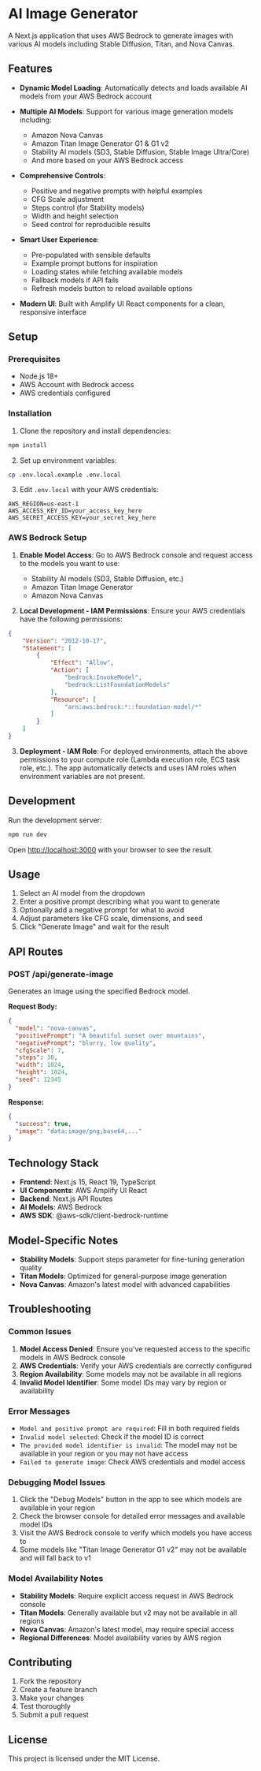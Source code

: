 # AI Image Generator

A Next.js application that uses AWS Bedrock to generate images with various AI models including Stable Diffusion, Titan, and Nova Canvas.

## Features

- **Dynamic Model Loading**: Automatically detects and loads available AI models from your AWS Bedrock account
- **Multiple AI Models**: Support for various image generation models including:
  - Amazon Nova Canvas
  - Amazon Titan Image Generator G1 & G1 v2
  - Stability AI models (SD3, Stable Diffusion, Stable Image Ultra/Core)
  - And more based on your AWS Bedrock access

- **Comprehensive Controls**: 
  - Positive and negative prompts with helpful examples
  - CFG Scale adjustment
  - Steps control (for Stability models)
  - Width and height selection
  - Seed control for reproducible results

- **Smart User Experience**: 
  - Pre-populated with sensible defaults
  - Example prompt buttons for inspiration
  - Loading states while fetching available models
  - Fallback models if API fails
  - Refresh models button to reload available options

- **Modern UI**: Built with Amplify UI React components for a clean, responsive interface

## Setup

### Prerequisites

- Node.js 18+ 
- AWS Account with Bedrock access
- AWS credentials configured

### Installation

1. Clone the repository and install dependencies:
```bash
npm install
```

2. Set up environment variables:
```bash
cp .env.local.example .env.local
```

3. Edit `.env.local` with your AWS credentials:
```env
AWS_REGION=us-east-1
AWS_ACCESS_KEY_ID=your_access_key_here
AWS_SECRET_ACCESS_KEY=your_secret_key_here
```

### AWS Bedrock Setup

1. **Enable Model Access**: Go to AWS Bedrock console and request access to the models you want to use:
   - Stability AI models (SD3, Stable Diffusion, etc.)
   - Amazon Titan Image Generator
   - Amazon Nova Canvas

2. **Local Development - IAM Permissions**: Ensure your AWS credentials have the following permissions:
```json
{
    "Version": "2012-10-17",
    "Statement": [
        {
            "Effect": "Allow",
            "Action": [
                "bedrock:InvokeModel",
                "bedrock:ListFoundationModels"
            ],
            "Resource": [
                "arn:aws:bedrock:*::foundation-model/*"
            ]
        }
    ]
}
```

3. **Deployment - IAM Role**: For deployed environments, attach the above permissions to your compute role (Lambda execution role, ECS task role, etc.). The app automatically detects and uses IAM roles when environment variables are not present.

## Development

Run the development server:

```bash
npm run dev
```

Open [http://localhost:3000](http://localhost:3000) with your browser to see the result.

## Usage

1. Select an AI model from the dropdown
2. Enter a positive prompt describing what you want to generate
3. Optionally add a negative prompt for what to avoid
4. Adjust parameters like CFG scale, dimensions, and seed
5. Click "Generate Image" and wait for the result

## API Routes

### POST /api/generate-image

Generates an image using the specified Bedrock model.

**Request Body:**
```json
{
  "model": "nova-canvas",
  "positivePrompt": "A beautiful sunset over mountains",
  "negativePrompt": "blurry, low quality",
  "cfgScale": 7,
  "steps": 30,
  "width": 1024,
  "height": 1024,
  "seed": 12345
}
```

**Response:**
```json
{
  "success": true,
  "image": "data:image/png;base64,..."
}
```

## Technology Stack

- **Frontend**: Next.js 15, React 19, TypeScript
- **UI Components**: AWS Amplify UI React
- **Backend**: Next.js API Routes
- **AI Models**: AWS Bedrock
- **AWS SDK**: @aws-sdk/client-bedrock-runtime

## Model-Specific Notes

- **Stability Models**: Support steps parameter for fine-tuning generation quality
- **Titan Models**: Optimized for general-purpose image generation
- **Nova Canvas**: Amazon's latest model with advanced capabilities

## Troubleshooting

### Common Issues

1. **Model Access Denied**: Ensure you've requested access to the specific models in AWS Bedrock console
2. **AWS Credentials**: Verify your AWS credentials are correctly configured
3. **Region Availability**: Some models may not be available in all regions
4. **Invalid Model Identifier**: Some model IDs may vary by region or availability

### Error Messages

- `Model and positive prompt are required`: Fill in both required fields
- `Invalid model selected`: Check if the model ID is correct
- `The provided model identifier is invalid`: The model may not be available in your region or you may not have access
- `Failed to generate image`: Check AWS credentials and model access

### Debugging Model Issues

1. Click the "Debug Models" button in the app to see which models are available in your region
2. Check the browser console for detailed error messages and available model IDs
3. Visit the AWS Bedrock console to verify which models you have access to
4. Some models like "Titan Image Generator G1 v2" may not be available and will fall back to v1

### Model Availability Notes

- **Stability Models**: Require explicit access request in AWS Bedrock console
- **Titan Models**: Generally available but v2 may not be available in all regions
- **Nova Canvas**: Amazon's latest model, may require special access
- **Regional Differences**: Model availability varies by AWS region

## Contributing

1. Fork the repository
2. Create a feature branch
3. Make your changes
4. Test thoroughly
5. Submit a pull request

## License

This project is licensed under the MIT License.
